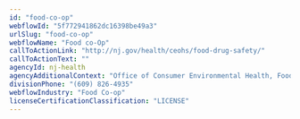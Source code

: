 ```yaml
---
id: "food-co-op"
webflowId: "5f772941862dc16398be49a3"
urlSlug: "food-co-op"
webflowName: "Food co-Op"
callToActionLink: "http://nj.gov/health/ceohs/food-drug-safety/"
callToActionText: ""
agencyId: nj-health
agencyAdditionalContext: "Office of Consumer Environmental Health, Food and Drug Safety Program"
divisionPhone: "(609) 826-4935"
webflowIndustry: "Food Co-op"
licenseCertificationClassification: "LICENSE"
---
```


